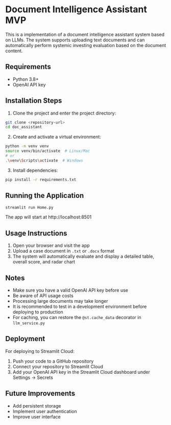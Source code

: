 # Document Intelligence Assistant MVP

This is a implementation of a document intelligence assistant system based on LLMs. The system supports uploading text documents and can automatically perform systemic investing evaluation based on the document content.

## Requirements

- Python 3.8+
- OpenAI API key

## Installation Steps

1. Clone the project and enter the project directory:
```bash
git clone <repository-url>
cd doc_assistant
```

2. Create and activate a virtual environment:
```bash
python -m venv venv
source venv/bin/activate  # Linux/Mac
# or
.\venv\Scripts\activate  # Windows
```

3. Install dependencies:
```bash
pip install -r requirements.txt
```

## Running the Application

```bash
streamlit run Home.py
```

The app will start at http://localhost:8501

## Usage Instructions

1. Open your browser and visit the app
2. Upload a case document in `.txt` or `.docx` format
3. The system will automatically evaluate and display a detailed table, overall score, and radar chart

## Notes

- Make sure you have a valid OpenAI API key before use
- Be aware of API usage costs
- Processing large documents may take longer
- It is recommended to test in a development environment before deploying to production
- For caching, you can restore the `@st.cache_data` decorator in `llm_service.py`

## Deployment

For deploying to Streamlit Cloud:
1. Push your code to a GitHub repository
2. Connect your repository to Streamlit Cloud
3. Add your OpenAI API key in the Streamlit Cloud dashboard under Settings → Secrets

## Future Improvements

- Add persistent storage
- Implement user authentication
- Improve user interface